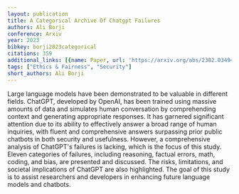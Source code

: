 ```yaml
---
layout: publication
title: A Categorical Archive Of Chatgpt Failures
authors: Ali Borji
conference: Arxiv
year: 2023
bibkey: borji2023categorical
citations: 359
additional_links: [{name: Paper, url: 'https://arxiv.org/abs/2302.03494'}]
tags: ["Ethics & Fairness", "Security"]
short_authors: Ali Borji
---
```

Large language models have been demonstrated to be valuable in different
fields. ChatGPT, developed by OpenAI, has been trained using massive amounts of
data and simulates human conversation by comprehending context and generating
appropriate responses. It has garnered significant attention due to its ability
to effectively answer a broad range of human inquiries, with fluent and
comprehensive answers surpassing prior public chatbots in both security and
usefulness. However, a comprehensive analysis of ChatGPT's failures is lacking,
which is the focus of this study. Eleven categories of failures, including
reasoning, factual errors, math, coding, and bias, are presented and discussed.
The risks, limitations, and societal implications of ChatGPT are also
highlighted. The goal of this study is to assist researchers and developers in
enhancing future language models and chatbots.
